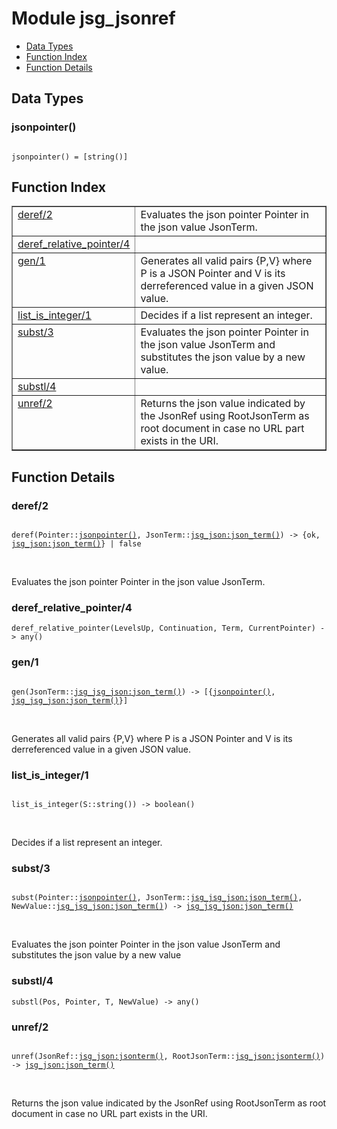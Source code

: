 

# Module jsg_jsonref #
* [Data Types](#types)
* [Function Index](#index)
* [Function Details](#functions)

<a name="types"></a>

## Data Types ##




### <a name="type-jsonpointer">jsonpointer()</a> ###


<pre><code>
jsonpointer() = [string()]
</code></pre>

<a name="index"></a>

## Function Index ##


<table width="100%" border="1" cellspacing="0" cellpadding="2" summary="function index"><tr><td valign="top"><a href="#deref-2">deref/2</a></td><td>Evaluates the json pointer Pointer in the json value JsonTerm.</td></tr><tr><td valign="top"><a href="#deref_relative_pointer-4">deref_relative_pointer/4</a></td><td></td></tr><tr><td valign="top"><a href="#gen-1">gen/1</a></td><td>Generates all valid pairs {P,V} where P is a JSON Pointer and
V is its derreferenced value in a given JSON value.</td></tr><tr><td valign="top"><a href="#list_is_integer-1">list_is_integer/1</a></td><td>Decides if a list represent an integer.</td></tr><tr><td valign="top"><a href="#subst-3">subst/3</a></td><td>Evaluates the json pointer Pointer in the json value JsonTerm and
substitutes the json value by a new value.</td></tr><tr><td valign="top"><a href="#substl-4">substl/4</a></td><td></td></tr><tr><td valign="top"><a href="#unref-2">unref/2</a></td><td>Returns the json value indicated by the JsonRef using
RootJsonTerm as root document in case no URL part exists in the
URI.</td></tr></table>


<a name="functions"></a>

## Function Details ##

<a name="deref-2"></a>

### deref/2 ###

<pre><code>
deref(Pointer::<a href="#type-jsonpointer">jsonpointer()</a>, JsonTerm::<a href="jsg_json.md#type-json_term">jsg_json:json_term()</a>) -&gt; {ok, <a href="jsg_json.md#type-json_term">jsg_json:json_term()</a>} | false
</code></pre>
<br />

Evaluates the json pointer Pointer in the json value JsonTerm.

<a name="deref_relative_pointer-4"></a>

### deref_relative_pointer/4 ###

`deref_relative_pointer(LevelsUp, Continuation, Term, CurrentPointer) -> any()`

<a name="gen-1"></a>

### gen/1 ###

<pre><code>
gen(JsonTerm::<a href="jsg_jsg_json.md#type-json_term">jsg_jsg_json:json_term()</a>) -&gt; [{<a href="#type-jsonpointer">jsonpointer()</a>, <a href="jsg_jsg_json.md#type-json_term">jsg_jsg_json:json_term()</a>}]
</code></pre>
<br />

Generates all valid pairs {P,V} where P is a JSON Pointer and
V is its derreferenced value in a given JSON value.

<a name="list_is_integer-1"></a>

### list_is_integer/1 ###

<pre><code>
list_is_integer(S::string()) -&gt; boolean()
</code></pre>
<br />

Decides if a list represent an integer.

<a name="subst-3"></a>

### subst/3 ###

<pre><code>
subst(Pointer::<a href="#type-jsonpointer">jsonpointer()</a>, JsonTerm::<a href="jsg_jsg_json.md#type-json_term">jsg_jsg_json:json_term()</a>, NewValue::<a href="jsg_jsg_json.md#type-json_term">jsg_jsg_json:json_term()</a>) -&gt; <a href="jsg_jsg_json.md#type-json_term">jsg_jsg_json:json_term()</a>
</code></pre>
<br />

Evaluates the json pointer Pointer in the json value JsonTerm and
substitutes the json value by a new value

<a name="substl-4"></a>

### substl/4 ###

`substl(Pos, Pointer, T, NewValue) -> any()`

<a name="unref-2"></a>

### unref/2 ###

<pre><code>
unref(JsonRef::<a href="jsg_json.md#type-jsonterm">jsg_json:jsonterm()</a>, RootJsonTerm::<a href="jsg_json.md#type-jsonterm">jsg_json:jsonterm()</a>) -&gt; <a href="jsg_json.md#type-json_term">jsg_json:json_term()</a>
</code></pre>
<br />

Returns the json value indicated by the JsonRef using
RootJsonTerm as root document in case no URL part exists in the
URI.

